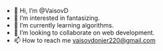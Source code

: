 - 👋 Hi, I’m @VaisovD
- 👀 I’m interested in fantasizing.
- 🌱 I’m currently learning algorithms.
- 💞️ I’m looking to collaborate on web development.
- 📫 How to reach me vaisovdonier220@gmail.com

<!---
VaisovD/VaisovD is a ✨ special ✨ repository because its `README.md` (this file) appears on your GitHub profile.
You can click the Preview link to take a look at your changes.
--->
